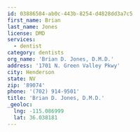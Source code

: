 ```yaml
---
id: 03886504-ab0c-443b-8254-d4828dd3a7c5
first_name: Brian
last_name: Jones
license: DMD
services:
  - dentist
category: dentists
org_name: 'Brian D. Jones, D.M.D.'
address: '1701 N. Green Valley Pkwy'
city: Henderson
state: NV
zip: '89074'
phone: '(702) 914-9501'
title: 'Brian D. Jones, D.M.D.'
_geoloc:
  lng: -115.086999
  lat: 36.038181
---
```

